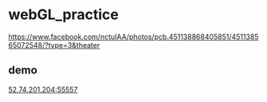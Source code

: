 # webGL_practice
https://www.facebook.com/nctuIAA/photos/pcb.451138868405851/451138565072548/?type=3&theater
## demo
[52.74.201.204:55557](http://52.74.201.204:55557)

